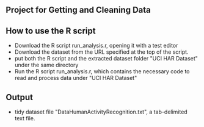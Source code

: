 ## Project for Getting and Cleaning Data

## How to use the R script
* Download the R script run_analysis.r, opening it with a test editor
* Download the dataset from the URL specified at the top of the script.
* put both the R script and the extracted dataset folder "UCI HAR Dataset" under the same directory
* Run the R script run_analysis.r, which contains the necessary code to read and process data under "UCI HAR Dataset" 

## Output
* tidy dataset file "DataHumanActivityRecognition.txt", a tab-delimited text file.

